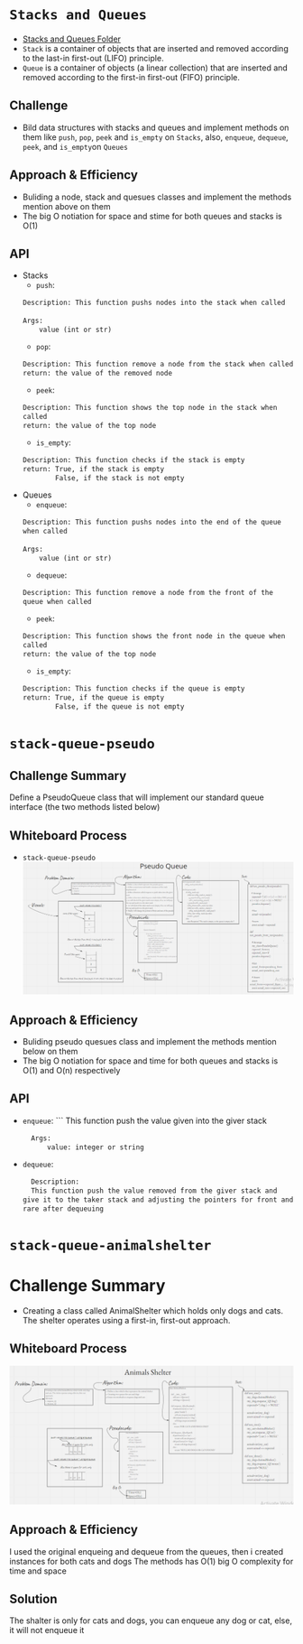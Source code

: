 
# `Stacks and Queues`

- [Stacks and Queues Folder](https://github.com/majedalswaeer/data-structures-and-algorithms/tree/stack-and-queue/python/stacks_and_queues)
- `Stack` is a container of objects that are inserted and removed according to the last-in first-out (LIFO) principle.
- `Queue` is a container of objects (a linear collection) that are inserted and removed according to the first-in first-out (FIFO) principle.


## Challenge
- Bild data structures with stacks and queues and implement methods on them like `push`, `pop`, `peek` and `is_empty` on `Stacks`, also, `enqueue`, `dequeue`, `peek`, and `is_empty`on `Queues`

## Approach & Efficiency
- Buliding a node, stack and quesues classes and implement the methods mention above on them
- The big O notiation for space and stime for both queues and stacks is O(1)

## API
- Stacks
    - `push`:
    ```
    Description: This function pushs nodes into the stack when called

    Args:
        value (int or str)
    ```
    - `pop`:
    ```
    Description: This function remove a node from the stack when called
    return: the value of the removed node
    ```
    - `peek`:
    ```
    Description: This function shows the top node in the stack when called
    return: the value of the top node
    ```
    - `is_empty`:
    ```
    Description: This function checks if the stack is empty
    return: True, if the stack is empty
            False, if the stack is not empty
    ```
- Queues
    - `enqueue`:
    ```
    Description: This function pushs nodes into the end of the queue when called

    Args:
        value (int or str)
    ```
    - `dequeue`:
    ```
    Description: This function remove a node from the front of the queue when called
    ```
    - `peek`:
    ```
    Description: This function shows the front node in the queue when called
    return: the value of the top node
    ```
    - `is_empty`:
    ```
    Description: This function checks if the queue is empty
    return: True, if the queue is empty
            False, if the queue is not empty
    ```
# `stack-queue-pseudo`



## Challenge Summary
Define a PseudoQueue class that will implement our standard queue interface (the two methods listed below)

## Whiteboard Process
- `stack-queue-pseudo`
![stack-queue-pseudo](stack-queue-pseudo.PNG)

## Approach & Efficiency
- Buliding pseudo quesues class and implement the methods mention below on them
- The big O notiation for space and time for both queues and stacks is O(1) and O(n) respectively

## API
- `enqueue`:
        ```
        This function push the value given into the giver stack

        Args:
            value: integer or string

- `dequeue`:


        Description:
        This function push the value removed from the giver stack and give it to the taker stack and adjusting the pointers for front and rare after dequeuing

# `stack-queue-animalshelter`
# Challenge Summary
- Creating a class called AnimalShelter which holds only dogs and cats. The shelter operates using a first-in, first-out approach.

## Whiteboard Process
![Animal shalter](animal_shalter.PNG)

## Approach & Efficiency
I used the original enqueing and dequeue from the queues, then i created instances for both cats and dogs
The methods has O(1) big O complexity for time and space

## Solution
The shalter is only for cats and dogs, you can enqueue any dog or cat, else, it will not enqueue it
